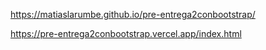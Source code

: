 https://matiaslarumbe.github.io/pre-entrega2conbootstrap/

https://pre-entrega2conbootstrap.vercel.app/index.html
